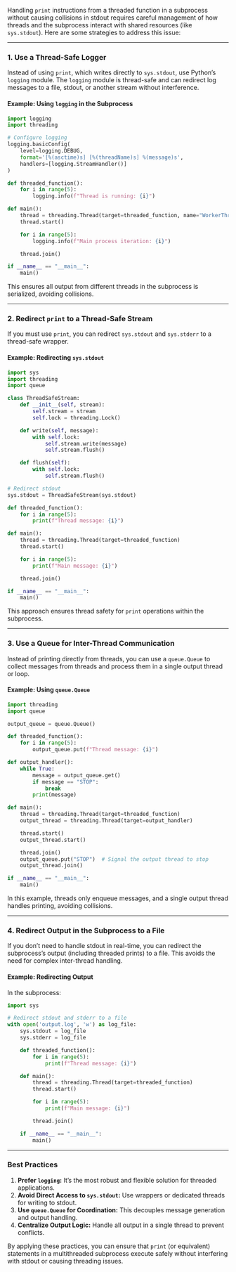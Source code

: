 Handling `print` instructions from a threaded function in a subprocess without causing collisions in stdout requires careful management of how threads and the subprocess interact with shared resources (like `sys.stdout`). Here are some strategies to address this issue:

---

### **1. Use a Thread-Safe Logger**
Instead of using `print`, which writes directly to `sys.stdout`, use Python’s `logging` module. The `logging` module is thread-safe and can redirect log messages to a file, stdout, or another stream without interference.

#### **Example: Using `logging` in the Subprocess**
```python
import logging
import threading

# Configure logging
logging.basicConfig(
    level=logging.DEBUG,
    format='[%(asctime)s] [%(threadName)s] %(message)s',
    handlers=[logging.StreamHandler()]
)

def threaded_function():
    for i in range(5):
        logging.info(f"Thread is running: {i}")

def main():
    thread = threading.Thread(target=threaded_function, name="WorkerThread")
    thread.start()

    for i in range(5):
        logging.info(f"Main process iteration: {i}")

    thread.join()

if __name__ == "__main__":
    main()
```

This ensures all output from different threads in the subprocess is serialized, avoiding collisions.

---

### **2. Redirect `print` to a Thread-Safe Stream**
If you must use `print`, you can redirect `sys.stdout` and `sys.stderr` to a thread-safe wrapper.

#### **Example: Redirecting `sys.stdout`**
```python
import sys
import threading
import queue

class ThreadSafeStream:
    def __init__(self, stream):
        self.stream = stream
        self.lock = threading.Lock()

    def write(self, message):
        with self.lock:
            self.stream.write(message)
            self.stream.flush()

    def flush(self):
        with self.lock:
            self.stream.flush()

# Redirect stdout
sys.stdout = ThreadSafeStream(sys.stdout)

def threaded_function():
    for i in range(5):
        print(f"Thread message: {i}")

def main():
    thread = threading.Thread(target=threaded_function)
    thread.start()

    for i in range(5):
        print(f"Main message: {i}")

    thread.join()

if __name__ == "__main__":
    main()
```

This approach ensures thread safety for `print` operations within the subprocess.

---

### **3. Use a Queue for Inter-Thread Communication**
Instead of printing directly from threads, you can use a `queue.Queue` to collect messages from threads and process them in a single output thread or loop.

#### **Example: Using `queue.Queue`**
```python
import threading
import queue

output_queue = queue.Queue()

def threaded_function():
    for i in range(5):
        output_queue.put(f"Thread message: {i}")

def output_handler():
    while True:
        message = output_queue.get()
        if message == "STOP":
            break
        print(message)

def main():
    thread = threading.Thread(target=threaded_function)
    output_thread = threading.Thread(target=output_handler)

    thread.start()
    output_thread.start()

    thread.join()
    output_queue.put("STOP")  # Signal the output thread to stop
    output_thread.join()

if __name__ == "__main__":
    main()
```

In this example, threads only enqueue messages, and a single output thread handles printing, avoiding collisions.

---

### **4. Redirect Output in the Subprocess to a File**
If you don’t need to handle stdout in real-time, you can redirect the subprocess’s output (including threaded prints) to a file. This avoids the need for complex inter-thread handling.

#### **Example: Redirecting Output**
In the subprocess:
```python
import sys

# Redirect stdout and stderr to a file
with open('output.log', 'w') as log_file:
    sys.stdout = log_file
    sys.stderr = log_file

    def threaded_function():
        for i in range(5):
            print(f"Thread message: {i}")

    def main():
        thread = threading.Thread(target=threaded_function)
        thread.start()

        for i in range(5):
            print(f"Main message: {i}")

        thread.join()

    if __name__ == "__main__":
        main()
```

---

### **Best Practices**
1. **Prefer `logging`:** It’s the most robust and flexible solution for threaded applications.
2. **Avoid Direct Access to `sys.stdout`:** Use wrappers or dedicated threads for writing to stdout.
3. **Use `queue.Queue` for Coordination:** This decouples message generation and output handling.
4. **Centralize Output Logic:** Handle all output in a single thread to prevent conflicts.

By applying these practices, you can ensure that `print` (or equivalent) statements in a multithreaded subprocess execute safely without interfering with stdout or causing threading issues.